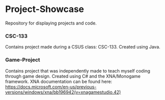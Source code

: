 # Project-Showcase
Repository for displaying projects and code.
### CSC-133
Contains project made during a CSUS class: CSC-133. Created using Java.
### Game-Project
Contains project that was independently made to teach myself coding through game design. Created using C# and the XNA/Monogame framework.
XNA documentation can be found here: https://docs.microsoft.com/en-us/previous-versions/windows/xna/bb196942(v=xnagamestudio.42)
